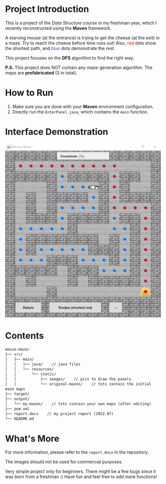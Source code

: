 # Project Introduction
This is a project of the *Data Structure* course in my freshman year, which I recently reconstructed using the **Maven** framework.

A starving mouse (at the entrance) is trying to get the cheese (at the exit) in a maze. Try to reach the cheese before time runs out! Also, <font color="#ff0000">red</font> dots show the shortest path, and <font color="#245bdb">blue</font> dots demonstrate the rest.

This project focuses on the **DFS** algorithm to find the right way.

**P.S.** This project does NOT contain any maze-generation algorithm. The maps are **prefabricated** (3 in total).

# How to Run
1. Make sure you are done with your **Maven** environment configuration.
2. Directly run the `EnterPanel.java`, which contains the `main` function.

# Interface Demonstration
![alt text](demo.png)

# Contents
```
mouse-maze/
├── src/
│   ├── main/
│   │   ├── java/    // java files
│   │   └── resources/
│   │       └── static/
│   │           ├── images/    // pics to draw the panels
│   │           └── original-mazes/    // txts contain the initial maze maps
├── target/
├── output/
│   └── my-mazes/    // txts contain your own maps (after editing)
├── pom.xml
├── report.docx    // my project report (2022.07)
└── README.md
```
# What's More
For more information, please refer to the `report.docx` in the repository.

The images should not be used for commercial purposes.

Very simple project only for beginners. There might be a few bugs since it was born from a freshman :) Have fun and feel free to add more functions!